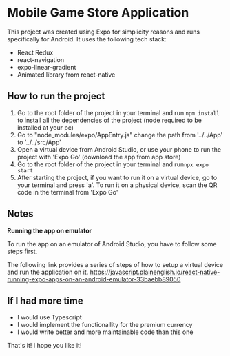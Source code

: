 # Mobile Game Store Application

This project was created using Expo for simplicity reasons and runs specifically
for Android. It uses the following tech stack:

- React Redux
- react-navigation
- expo-linear-gradient
- Animated library from react-native

## How to run the project

1. Go to the root folder of the project in your terminal and run `npm install`
   to install all the dependencies of the project (node required to be installed
   at your pc)
2. Go to "node_modules/expo/AppEntry.js" change the path from '../../App' to
   '../../src/App'
3. Open a virtual device from Android Studio, or use your phone to run the
   project with 'Expo Go' (download the app from app store)
4. Go to the root folder of the project in your terminal and run`npx expo start`
5. After starting the project, if you want to run it on a virtual device, go to
   your terminal and press 'a'. To run it on a physical device, scan the QR code
   in the terminal from 'Expo Go'

## Notes

**Running the app on emulator**

To run the app on an emulator of Android Studio, you have to follow some steps first.

The following link provides a series of steps of how to setup a virtual device and run the application on it.
https://javascript.plainenglish.io/react-native-running-expo-apps-on-an-android-emulator-33baebb89050

## If I had more time

- I would use Typescript
- I would implement the functionallity for the premium currency
- I would write better and more maintainable code than this one

That's it! I hope you like it!

